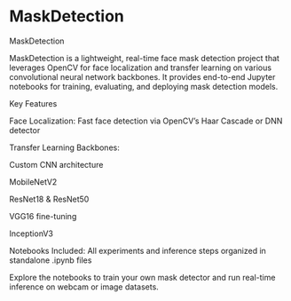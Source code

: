 ﻿# MaskDetection
 MaskDetection

MaskDetection is a lightweight, real-time face mask detection project that leverages OpenCV for face localization and transfer learning on various convolutional neural network backbones. It provides end-to-end Jupyter notebooks for training, evaluating, and deploying mask detection models.

Key Features

Face Localization: Fast face detection via OpenCV’s Haar Cascade or DNN detector

Transfer Learning Backbones:

Custom CNN architecture

MobileNetV2

ResNet18 & ResNet50

VGG16 fine-tuning

InceptionV3

Notebooks Included: All experiments and inference steps organized in standalone .ipynb files

Explore the notebooks to train your own mask detector and run real-time inference on webcam or image datasets.

